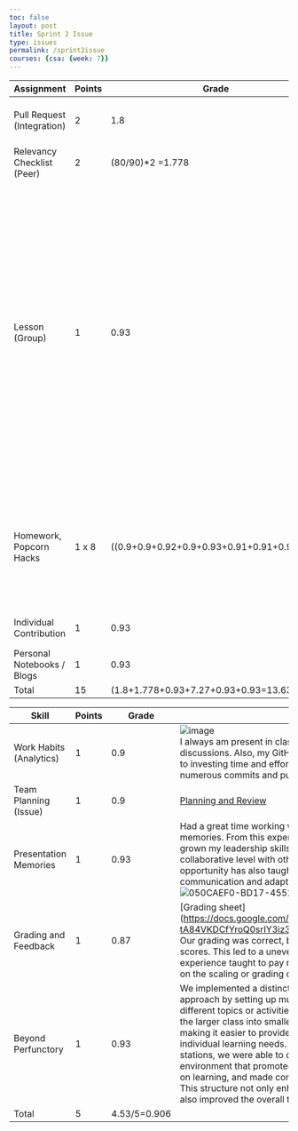 ```yaml
---
toc: false
layout: post
title: Sprint 2 Issue
type: issues
permalink: /sprint2issue
courses: {csa: {week: 7}}
---
```

| **Assignment**             | **Points**    | **Grade** | **Evidence** |
|----------------------------|---------------|-----------|--------------|
| Pull Request (Integration) | 2             |    1.8       |        [Original Pull Request](https://github.com/nighthawkcoders/portfolio_2025/pull/93) & [Edited Pull Request](https://github.com/nighthawkcoders/portfolio_2025/pull/123)      |
| Relevancy Checklist (Peer) | 2             |      (80/90)*2 =1.778     |      [Tarun's Peer Review](https://github.com/nitinsandiego/NitinBstudent_2025/issues/17#issuecomment-2403039656)       |
| Lesson (Group)             | 1             |    0.93       |   ![image](https://github.com/user-attachments/assets/868acbf8-3d3c-4f1c-a8cb-89906f06f852) [Team Teach](https://nighthawkcoders.github.io/portfolio_2025/csa/unit6_p3) <br>  <br> Our score was a 0.93 because we covered the whole of Unit 6 in a very unique way by dividing the team teach into 3 stations. This allowed us to teach our unit with a better student-to-teacher ratio. Because of this, Mr. Mortenson recognized this unique approach and gave us a 0.93.    |
| Homework, Popcorn Hacks    | 1 x 8         |     ((0.9+0.9+0.92+0.9+0.93+0.91+0.91+0.9)=7.27      |       [Foundations](https://nitinsandiego.github.io/NitinBstudent_2025/2024/10/07/Sprint-2-Review-Ticket_IPYNB_2_.html#unit-1-primitive-types-1) <br><br>  [This project highlights my understanding and knowledge from the homework and popcorn hacks](https://nitinsandiego.github.io/NitinBstudent_2025/2024/10/07/Sprint-2-Review-Ticket_IPYNB_2_.html)    |
| Individual Contribution    | 1             |       0.93    |      [Commits on my part of lesson](https://github.com/nitinsandiego/NitinBstudent_2025/commits/main/_notebooks/2024-09-13-Unit-6.2-Lesson.ipynb)        |
| Personal Notebooks / Blogs | 1             |     0.93      |       ![image](https://github.com/user-attachments/assets/5a66a344-1843-4538-b7ed-98995a55bdf5) |
| Total                      | 15           |     (1.8+1.778+0.93+7.27+0.93+0.93=13.638     |              |



| **Skill**                  | **Points**    | **Grade** | **Evidence** |
|----------------------------|---------------|-----------|--------------|
| Work Habits (Analytics)    |   1           |    0.9       |   ![image](https://github.com/user-attachments/assets/df4db0c1-c108-4c51-907f-1f9a2d1c6c68)   <br> I always am present in class and participate in class discussions. Also, my GitHub analytics display my dedication to investing time and effort into my learning in CSA, with numerous commits and pull requests for the team teaches.   |
| Team Planning (Issue)      |   1           |     0.9      |       [Planning and Review](https://nitinsandiego.github.io/NitinBstudent_2025/csa/unit6/review-ticket)       |
| Presentation Memories      |   1           |    0.93       |        Had a great time working with my team and created a lot of memories. From this experience in a team setting, I have grown my leadership skills and my ability to work on a collaborative level with others to achieve shared goals. This opportunity has also taught me the importance of effective communication and adaptability in dynamic environments.  ![050CAEF0-BD17-4552-8EC7-F2217028D168](https://github.com/user-attachments/assets/8d7e5f3c-7151-4ccc-83c4-4d2a256bba19)   |
| Grading and Feedback       |   1           |      0.87     |       [Grading sheet] (https://docs.google.com/spreadsheets/d/1KP8wh_XzqnP0r-tA84VKDCfYroQ0srIY3iz3hScC3OI/edit?usp=sharing)  <br> Our grading was correct, but our scale was off, altering the scores. This led to a uneven and incorrect scores. This experience taught to pay more attention to this and focuses on the scaling or grading of homework.     |
| Beyond Perfunctory         |   1           |       0.93    |       We implemented a distinctive and innovative teaching approach by setting up multiple stations, each dedicated to different topics or activities. This method allowed us to break the larger class into smaller, more manageable groups, making it easier to provide personalized attention and cater to individual learning needs. By rotating students through the stations, we were able to create an interactive learning environment that promoted engagement, encouraged hands-on learning, and made complex concepts easier to grasp. This structure not only enhanced student understanding but also improved the overall teaching efficiency.     | 
| Total                      |   5           |       4.53/5=0.906    |              |